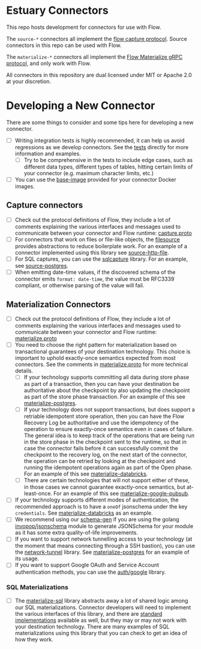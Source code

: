 # Estuary Connectors

This repo hosts development for connectors for use with Flow.

The `source-*` connectors all implement the [flow capture
protocol](https://github.com/estuary/flow/blob/master/go/protocols/capture/capture.proto). Source connectors in this repo can be used with Flow.

The `materialize-*` connectors all implement the [Flow Materialize gRPC protocol](https://github.com/estuary/flow/blob/master/go/protocols/materialize/materialize.proto), and only work with Flow.

All connectors in this repository are dual licensed under MIT or Apache 2.0 at your discretion.

# Developing a New Connector

There are some things to consider and some tips here for developing a new connector.

- [ ] Writing integration tests is highly recommended, it can help us avoid regressions as we develop connectors. See the [tests](https://github.com/estuary/connectors/tree/main/tests) directly for more information and examples.
  - [ ] Try to be comprehensive in the tests to include edge cases, such as different data types, different types of tables, hitting certain limits of your connector (e.g. maximum character limits, etc.)
- [ ] You can use the [base-image](https://github.com/estuary/connectors/tree/main/base-image) provided for your connector Docker images.

## Capture connectors
 
- [ ] Check out the protocol definitions of Flow, they include a lot of comments explaining the various interfaces and messages used to communicate between your connector and Flow runtime: [capture.proto](https://github.com/estuary/flow/blob/master/go/protocols/capture/capture.proto)
- [ ] For connectors that work on files or file-like objects, the [filesource](https://github.com/estuary/connectors/tree/main/filesource) provides abstractions to reduce boilerplate work. For an example of a connector implemented using this library see [source-http-file](https://github.com/estuary/connectors/tree/main/source-http-file).
- [ ] For SQL captures, you can use the [sqlcapture](https://github.com/estuary/connectors/tree/main/sqlcapture) library. For an example, see [source-postgres](https://github.com/estuary/connectors/tree/main/source-postgres).
- [ ] When emitting date-time values, if the discovered schema of the connector emits `format: date-time`, the value must be RFC3339 compliant, or otherwise parsing of the value will fail.

## Materialization Connectors

- [ ] Check out the protocol definitions of Flow, they include a lot of comments explaining the various interfaces and messages used to communicate between your connector and Flow runtime: [materialize.proto](https://github.com/estuary/flow/blob/master/go/protocols/materialize/materialize.proto)
- [ ] You need to choose the right pattern for materialization based on transactional guarantees of your destination technology. This choice is important to uphold exactly-once semantics expected from most connectors. See the comments in [materialize.proto](https://github.com/estuary/flow/blob/master/go/protocols/materialize/materialize.proto) for more technical details.
  - [ ] If your technology supports committing all data during store phase as part of a transaction, then you can have your destination be authoritative about the checkpoint by also updating the checkpoint as part of the store phase transaction. For an example of this see [materialize-postgres](https://github.com/estuary/connectors/tree/main/materialize-postgres).
  - [ ] If your technology does not support transactions, but does support a retriable idempotent store operation, then you can have the Flow Recovery Log be authoritative and use the idempotency of the operation to ensure exactly-once semantics even in cases of failure. The general idea is to keep track of the operations that are being run in the store phase in the checkpoint sent to the runtime, so that in case the connector fails before it can successfully commit the checkpoint to the recovery log, on the next start of the connector, the operation can be retried by looking at the checkpoint and running the idempotent operations again as part of the Open phase. For an example of this see [materialize-databricks](https://github.com/estuary/connectors/tree/main/materialize-databricks).
  - [ ] There are certain technologies that will not support either of these, in those cases we cannot guarantee exactly-once semantics, but at-least-once. For an example of this see [materialize-google-pubsub](https://github.com/estuary/connectors/tree/main/materialize-google-pubsub).
- [ ] If your technology supports different modes of authentication, the recommended approach is to have a `oneOf` jsonschema under the key `credentials`. See [materialize-databricks](https://github.com/estuary/connectors/blob/main/materialize-databricks/.snapshots/TestSpecification) as an example.
- [ ] We recommend using our [schema-gen](https://github.com/estuary/connectors/tree/main/go/schema-gen) if you are using the golang [invopop/jsonschema](https://github.com/invopop/jsonschema) module to generate JSONSchema for your module as it has some extra quality-of-life improvements.
- [ ] If you want to support network tunnelling access to your technology (at the moment that means connecting through a SSH bastion), you can use the [network-tunnel](https://github.com/estuary/connectors/tree/main/go/network-tunnel) library. See [materialize-postgres](https://github.com/estuary/connectors/tree/main/materialize-postgres) for an example of its usage.
- [ ] If you want to support Google OAuth and Service Account authentication methods, you can use the [auth/google](https://github.com/estuary/connectors/tree/main/go/auth/google) library.

### SQL Materializations

- [ ] The [materialize-sql](https://github.com/estuary/connectors/tree/main/materialize-sql) library abstracts away a lot of shared logic among our SQL materializations. Connector developers will need to implement the various interfaces of this library, and there are [standard implementations](https://github.com/estuary/connectors/blob/main/materialize-sql/std_sql.go) available as well, but they may or may not work with your destination technology. There are many examples of SQL materializations using this library that you can check to get an idea of how they work.
